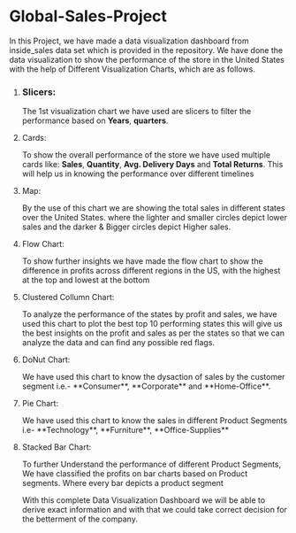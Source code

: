 # Global-Sales-Project

In this Project, we have made a data visualization dashboard from inside_sales data set which is provided in the repository. We have done the data visualization to show the performance of the store in the United States with the help of Different Visualization Charts, which are as follows.

<ol>
  <li><h3>Slicers:</h3></li>
  <p>The 1st visualization chart we have used are slicers to filter the performance based on <b>Years</b>, <b>quarters</b>.  </p>

  <li>Cards:</li>
  <p>To show the overall performance of the store we have used multiple cards like: <b>Sales</b>, <b>Quantity</b>, <b>Avg. Delivery Days</b> and <b>Total Returns</b>. This will help us in knowing the performance over different timelines </p>

  <li>Map:</li>
  <p>By the use of this chart we are showing the total sales in different states over the United States. where the lighter and smaller circles depict lower sales and the darker & Bigger circles depict Higher sales.</p>

  <li>Flow Chart:</li>
  <p>To show further insights we have made the flow chart to show the difference in profits across different regions in the US, with the highest at the top and lowest at the bottom</p>

  <li>Clustered Collumn Chart:</li>
  <p>To analyze the performance of the states by profit and sales, we have used this chart to plot the best top 10 performing states this will give us the best insights on the profit and sales as per the states so that we can analyze the data and can find any possible red flags.</p>

  <li>DoNut Chart:</li>
  <p>We have used this chart to know the dysaction of sales by the customer segment i.e.- **Consumer**, **Corporate** and **Home-Office**.</p>

  <li>Pie Chart:</li>
  <p>We have used this chart to know the sales in different Product Segments i.e- **Technology**, **Furniture**, **Office-Supplies**</p>

  <li>Stacked Bar Chart:</li>
  <p>To further Understand the performance of different Product Segments, We have classified the profits on bar charts based on Product segments. Where every bar depicts a product segment</p>

  With this complete Data Visualization Dashboard we will be able to derive exact information and with that we could take correct decision for the betterment of the company.
</ol>
